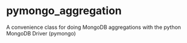 # pymongo_aggregation
A convenience class for doing MongoDB aggregations with the python MongoDB Driver (pymongo)
